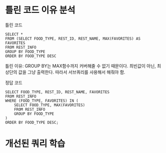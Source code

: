 # 틀린 코드 이유 분석
틀린 코드
```
SELECT *
FROM (SELECT FOOD_TYPE, REST_ID, REST_NAME, MAX(FAVORITES) AS FAVORITES
FROM REST_INFO
GROUP BY FOOD_TYPE
ORDER BY FOOD_TYPE DESC
```
틀린 이유: GROUP BY는 MAX함수까지 커버해줄 수 없기 때문이다. 최빈값이 아닌, 최상단의 값을 그냥 출력한다. 따라서 서브쿼리를 사용해서 해줘야 함.

정답 코드
```
SELECT FOOD_TYPE, REST_ID, REST_NAME, FAVORITES
FROM REST_INFO
WHERE (FOOD_TYPE, FAVORITES) IN (
    SELECT FOOD_TYPE, MAX(FAVORITES)    
    FROM REST_INFO
    GROUP BY FOOD_TYPE
) 
ORDER BY FOOD_TYPE DESC;
```


# 개선된 쿼리 학습
